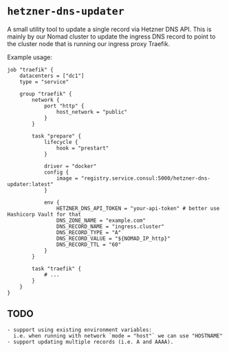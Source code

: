 # `hetzner-dns-updater`

A small utility tool to update a single record via Hetzner DNS API. This is mainly by our Nomad cluster to update the ingress DNS record to point to the cluster node that is running our ingress proxy Traefik.

Example usage:

```hcl2
job "traefik" {
    datacenters = ["dc1"]
    type = "service"

    group "traefik" {
        network {
            port "http" {
                host_network = "public"
            }
        }

        task "prepare" {
            lifecycle {
                hook = "prestart"
            }

            driver = "docker"
            config {
                image = "registry.service.consul:5000/hetzner-dns-updater:latest"
            }

            env {
                HETZNER_DNS_API_TOKEN = "your-api-token" # better use Hashicorp Vault for that
                DNS_ZONE_NAME = "example.com"
                DNS_RECORD_NAME = "ingress.cluster"  
                DNS_RECORD_TYPE = "A"
                DNS_RECORD_VALUE = "${NOMAD_IP_http}"
                DNS_RECORD_TTL = "60"
            }
        }

        task "traefik" {
            # ...
        }
    }
}
```

## TODO

    - support using existing environment variables:
      i.e. when running with network `mode = "host"` we can use "HOSTNAME"
    - support updating multiple records (i.e. A and AAAA).
